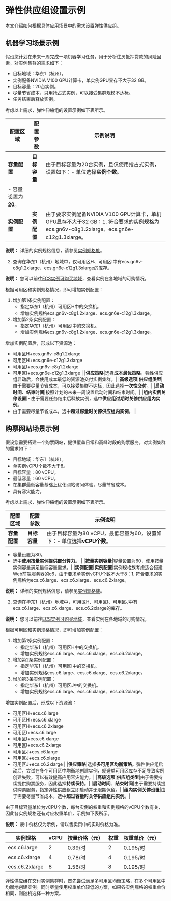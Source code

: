 # 弹性供应组设置示例

本文介绍如何根据具体应用场景中的需求设置弹性供应组。

## 机器学习场景示例

假设您计划在未来一周完成一项机器学习任务，用于分析住房抵押贷款的风险因素，对实例集群的需求如下：

-   目标地域：华东1（杭州）。
-   实例配备NVIDIA V100 GPU计算卡，单实例GPU显存不大于32 GB。
-   目标容量：20台实例。
-   尽量节省成本，只用抢占式实例，可以接受集群规模不达标。
-   任务结束后释放实例。

考虑以上需求，弹性伸缩组的设置示例如下表所示。

|配置区域|配置参数|示例说明|
|----|----|----|
|**容量配置**|**目标容量**|由于目标容量为20台实例，且仅使用抢占式实例，设置如下：-   单位选择**实例个数**。
-   容量设置为**20**。 |
|**实例配置**|**实例配置**|由于要求实例配备NVIDIA V100 GPU计算卡，单机GPU显存不大于32 GB：1.  符合要求的实例规格为ecs.gn6v-c8g1.2xlarge、ecs.gn6e-c12g1.3xlarge。

**说明：** 详细的实例规格信息，请参见[实例规格族](/cn.zh-CN/实例/实例规格族.md)。

2.  查询在华东1（杭州）地域中，仅可用区H、可用区I中有ecs.gn6v-c8g1.2xlarge、ecs.gn6e-c12g1.3xlarge的库存。

**说明：** 您可以前往[ECS实例可购买地域](https://ecs-buy.aliyun.com/instanceTypes/#/instanceTypeByRegion)，查看实例在各地域的可购情况。


根据可用区和实例规格情况，即可增加实例配置：

1.  增加第1条实例配置：
    -   指定华东1（杭州）可用区H中的交换机。
    -   增加实例规格ecs.gn6v-c8g1.2xlarge、ecs.gn6e-c12g1.3xlarge。
2.  增加第2条实例配置：
    -   指定华东1（杭州）可用区I中的交换机。
    -   增加实例规格ecs.gn6v-c8g1.2xlarge、ecs.gn6e-c12g1.3xlarge。

增加实例配置后，形成以下资源池：

-   可用区H+ecs.gn6v-c8g1.2xlarge
-   可用区H+ecs.gn6e-c12g1.3xlarge
-   可用区I+ecs.gn6v-c8g1.2xlarge
-   可用区I+ecs.gn6e-c12g1.3xlarge |
|**供应策略**|选择**成本最优策略**。弹性供应组启动后，会使用成本最低的资源池交付实例集群。|
|**高级选项**|**供应组类型**|由于需要尽量节省成本，可以接受集群不达标，因此选择**一次性交付**。|
|**启动时间**、**结束时间**|按照计划的未来一周设置启动时间和结束时间。|
|**组内实例关停设置**|-   由于需要任务结束后释放实例，选中**供应组过期时关停供应组内实例**。
-   由于需要尽量节省成本，选中**超过容量时关停供应组内实例**。 |

## 购票网站场景示例

假设您需要搭建一个购票网站，提供覆盖日常和高峰时段的购票服务，对实例集群的需求如下：

-   目标地域：华东1（杭州）。
-   单实例vCPU个数不大于8。
-   目标容量：80 vCPU。
-   最低容量：60 vCPU。
-   在集群最低容量基础上优化网站访问体验，尽量节省成本。
-   具有容灾能力。

考虑以上需求，弹性伸缩组的设置示例如下表所示。

|配置区域|配置参数|示例说明|
|----|----|----|
|**容量配置**|**目标容量**|由于目标容量为80 vCPU，最低容量为60，设置如下：-   单位选择**vCPU个数**。
-   容量设置为80。
-   选中**使用按量实例提供部分算力**。 |
|**按量实例容量**|容量设置为60，使用按量实例容量满足最低容量需求。|
|**实例配置**|**实例配置**|实例规格族考虑适合搭建Web前端服务器的c6，由于要求单实例vCPU个数不大于8：1.  符合要求的实例规格为ecs.c6.large、ecs.c6.xlarge、ecs.c6.2xlarge。

**说明：** 详细的实例规格信息，请参见[实例规格族](/cn.zh-CN/实例/实例规格族.md)。

2.  查询在华东1（杭州）地域中，可用区H、可用区I、可用区J中有ecs.c6.large、ecs.c6.xlarge、ecs.c6.2xlarge的库存。

**说明：** 您可以前往[ECS实例可购买地域](https://ecs-buy.aliyun.com/instanceTypes/#/instanceTypeByRegion)，查看实例在各地域的可购情况。


根据可用区和实例规格情况，即可增加实例配置：

1.  增加第1条实例配置：
    -   指定华东1（杭州）可用区H中的交换机。
    -   增加实例规格ecs.c6.large、ecs.c6.xlarge、ecs.c6.2xlarge。
2.  增加第2条实例配置：
    -   指定华东1（杭州）可用区I中的交换机。
    -   增加实例规格ecs.c6.large、ecs.c6.xlarge、ecs.c6.2xlarge。
3.  增加第3条实例配置：
    -   指定华东1（杭州）可用区J中的交换机。
    -   增加实例规格ecs.c6.large、ecs.c6.xlarge、ecs.c6.2xlarge。

增加实例配置后，形成以下资源池：

-   可用区H+ecs.c6.large
-   可用区H+ecs.c6.xlarge
-   可用区H+ecs.c6.2xlarge
-   可用区I+ecs.c6.large
-   可用区I+ecs.c6.xlarge
-   可用区I+ecs.c6.2xlarge
-   可用区J+ecs.c6.large
-   可用区J+ecs.c6.xlarge
-   可用区J+ecs.c6.2xlarge |
|**供应策略**|选择**多可用区均衡策略**。弹性供应组启动后，尝试在多个可用区中均衡地创建实例，规避单可用区库存不足导致实例创建失败，可以有效提高应用容灾能力。|
|**高级选项**|**供应组类型**|由于需要持续提供购票服务，因此选择**持续保持**。|
|**启动时间**、**结束时间**|由于需要持续提供购票服务，指定弹性供应组立即启动并无限期保留。|
|**组内实例关停设置**|由于需要尽量节省成本，选中**超过容量时关停供应组内实例**。|

由于目标容量单位为vCPU个数，每台实例的权重和实例规格的vCPU个数有关，因此各实例规格还有对应权重单价，示例如下表所示。

**说明：** 表中价格仅为示例，请以售卖页中的实时价格为准。

|实例规格|vCPU|按量价格（元）|权重|权重单价（元）|
|----|----|-------|--|-------|
|ecs.c6.large|2|0.39/时|2|0.195/时|
|ecs.c6.xlarge|4|0.78/时|4|0.195/时|
|ecs.c6.2xlarge|8|1.56/时|8|0.195/时|

弹性供应组在交付实例集群时，首先尝试满足多可用区均衡策略，在多个可用区中均衡地创建实例。同时尽量使用权重单价较低的方案，如果各实例规格的权重单价相同，则随机选择一种方案。

